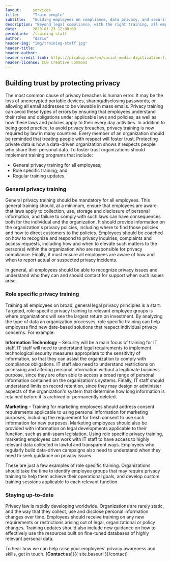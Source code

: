 ```yaml
---
layout:     services
title:      "Train people"
subtitle:   "Guiding employees on compliance, data privacy, and security."
description: "Beyond legal compliance, with the right training, all employees can demonstrate they value privacy, building trust with customers and business partners."
date:       2020-01-23 12:00:00
permalink:  /training-staff
author:     "dario"
header-img: "img/training-staff.jpg"
header-title:
header-author:
header-credit-link: https://pixabay.com/en/social-media-digitization-faces-2528410/
header-license: CC0 Creative Commons
---
```


## Building trust by protecting privacy
The most common cause of privacy breaches is human error. It may be the loss of unencrypted portable devices, sharing/disclosing passwords, or allowing all email addresses to be viewable in mass emails. Privacy training can avoid these types of errors by ensuring that employees understand their roles and obligations under applicable laws and policies, as well as how these laws and policies apply to their every day activities. In addition to being good practice, to avoid privacy breaches, privacy training is now required by law in many countries. Every member of an organization should be reminded that treating people with respect will foster trust. Protecting private data is how a data-driven organization shows it respects people who share their personal data. To foster trust organizations should implement training programs that include: 

- General privacy training for all employees;
- Role specific training; and 
- Regular training updates.

### General privacy training  
General privacy training should be mandatory for all employees. This general training should, at a minimum, ensure that employees are aware that laws apply to collection, use, storage and disclosure of personal information, and failure to comply with such laws can have consequences both for the individual and the organization. It should provide information on the organization's privacy policies, including where to find those policies and how to direct customers to the policies. Employees should be coached on how to recognize and respond to privacy inquiries, complaints and access requests, including how and when to elevate such matters to the person(s) within the organization who are responsible for privacy compliance. Finally, it must ensure all employees are aware of how and when to report actual or suspected privacy incidents.

In general, all employees should be able to recognize privacy issues and understand who they can and should contact for support when such issues arise.

### Role specific privacy training  
Training all employees on broad, general legal privacy principles is a start. Targeted, role-specific privacy training to relevant employee groups is where organizations will see the largest return on investment. By analyzing the type of data an organization processes, role specific training can help employess find new date-based solutions that respect individual privacy concerns.  For example:

**Information Technology** – Security will be a main focus of training for IT staff. IT staff will need to understand legal requirements to implement technological security measures appropriate to the sensitivity of information, so that they can assist the organization to comply with compliance obligations. IT staff also need to understand restrictions on accessing and altering personal information without a legitimate business purpose, since they are often able to access a broad range of personal information contained on the organization's systems. Finally, IT staff should understand limits on record retention, since they may design or administer aspects of the organization's system that determine how long information is retained before it is archived or permanently deleted.

**Marketing** – Training for marketing employees should address consent requirements applicable to using personal information for marketing purposes, including the requirement for fresh consent to use such information for new purposes. Marketing employees should also be provided with information on legal developments applicable to their function, such as anti-spam legislation. Using role specific privacy training, marketing employees can work with IT staff to have access to highly relevant data collected in lawful and transparent ways. Employees who regularly build data-driven campaigns also need to understand when they need to seek guidance on privacy issues.

These are just a few examples of role specific training. Organizations should take the time to identify employee groups that may require privacy training to help them achieve their operational goals, and develop custom training sessions applicable to each relevant function.

### Staying up-to-date 
Privacy law is rapidly developing worldwide. Organizations are rarely static, and the way that they collect, use and disclose personal information changes over time. Employees should receive training on any new requirements or restrictions arising out of legal, organizational or policy changes. Training updates should also include new guidance on how to effectively use the resources built on fine-tuned databases of highly relevant personal data.

To hear how we can help raise your employees' privacy awareness and skills, get in touch. [**Contact us**]({{ site.baseurl }}/contact)
